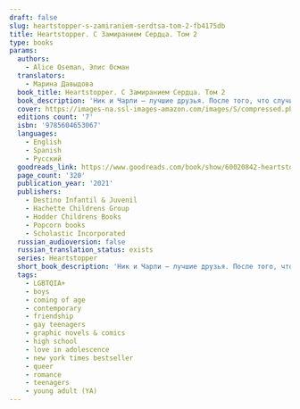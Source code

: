 ```yaml
---
draft: false
slug: heartstopper-s-zamiraniem-serdtsa-tom-2-fb4175db
title: Heartstopper. С Замиранием Сердца. Том 2
type: books
params:
  authors:
    - Alice Oseman, Элис Осман
  translators:
    - Марина Давыдова
  book_title: Heartstopper. С Замиранием Сердца. Том 2
  book_description: 'Ник и Чарли — лучшие друзья. После того, что случилось на вечеринке, Чарли боится, что Ник отвернется от него, и он потеряет друга навсегда.Однако Ника ждет много открытий: не только о его друзьях и родных… но и о себе.'
  cover: https://images-na.ssl-images-amazon.com/images/S/compressed.photo.goodreads.com/books/1648591387i/60020842.jpg
  editions count: '7'
  isbn: '9785604653067'
  languages:
    - English
    - Spanish
    - Русский
  goodreads_link: https://www.goodreads.com/book/show/60020842-heartstopper-2
  page_count: '320'
  publication_year: '2021'
  publishers:
    - Destino Infantil & Juvenil
    - Hachette Childrens Group
    - Hodder Childrens Books
    - Popcorn books
    - Scholastic Incorporated
  russian_audioversion: false
  russian_translation_status: exists
  series: Heartstopper
  short_book_description: 'Ник и Чарли — лучшие друзья. После того, что случилось на вечеринке, Чарли боится, что Ник отвернется от него, и он потеряет друга навсегда.Однако Ника ждет много открытий: не только о его друзьях...'
  tags:
    - LGBTQIA+
    - boys
    - coming of age
    - contemporary
    - friendship
    - gay teenagers
    - graphic novels & comics
    - high school
    - love in adolescence
    - new york times bestseller
    - queer
    - romance
    - teenagers
    - young adult (YA)
---
```


